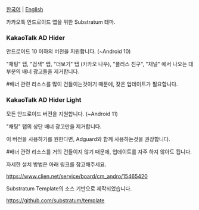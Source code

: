 [한국어](https://github.com/Inotia96/Android_KakaoTalk_AD_Hider) | [English](https://github.com/Inotia96/Android_KakaoTalk_AD_Hider/blob/main/README_en-US.md)

카카오톡 안드로이드 앱을 위한 Substratum 테마.


### KakaoTalk AD Hider 

안드로이드 10 이하의 버전을 지원합니다. (~Android 10)

"채팅" 탭, "검색" 탭, "더보기" 탭 (카카오 나우), "플러스 친구", "채널" 에서 나오는 대부분의 배너 광고들을 제거합니다.

#배너 관련 리소스를 많이 건들이는것이기 때문에, 잦은 업데이트가 필요합니다.


### KakaoTalk AD Hider Light

모든 안드로이드 버전을 지원합니다. (~Android 11)

"채팅" 탭의 상단 배너 광고만을 제거합니다.

이 버전을 사용하기를 원한다면, Adguard와 함께 사용하는것을 권장합니다.

#배너 관련 리소스를 거의 건들이지 않기 때문에, 업데이트를 자주 하지 않아도 됩니다.


자세한 설치 방법은 아래 링크를 참고해주세요.

https://www.clien.net/service/board/cm_andro/15465420

Substratum Template의 소스 기반으로 제작되었습니다.

https://github.com/substratum/template
